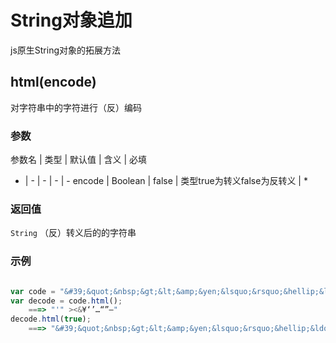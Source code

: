 # String对象追加

js原生String对象的拓展方法

## html(encode)

对字符串中的字符进行（反）编码

### 参数

参数名 | 类型 | 默认值 | 含义 | 必填
- | - | - | - | -
encode | Boolean | false | 类型true为转义false为反转义 | *

### 返回值

`String` （反）转义后的的字符串

### 示例

```js

var code = "&#39;&quot;&nbsp;&gt;&lt;&amp;&yen;&lsquo;&rsquo;&hellip;&ldquo;&rdquo;&mdash;";
var decode = code.html();
    ===> "'" ><&¥‘’…“”—"
decode.html(true);
    ===> "&#39;&quot;&nbsp;&gt;&lt;&amp;&yen;&lsquo;&rsquo;&hellip;&ldquo;&rdquo;&mdash;"

```

